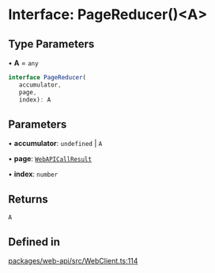 # Interface: PageReducer()\<A\>

## Type Parameters

• **A** = `any`

```ts
interface PageReducer(
   accumulator, 
   page, 
   index): A
```

## Parameters

• **accumulator**: `undefined` \| `A`

• **page**: [`WebAPICallResult`](WebAPICallResult.md)

• **index**: `number`

## Returns

`A`

## Defined in

[packages/web-api/src/WebClient.ts:114](https://github.com/slackapi/node-slack-sdk/blob/main/packages/web-api/src/WebClient.ts#L114)
